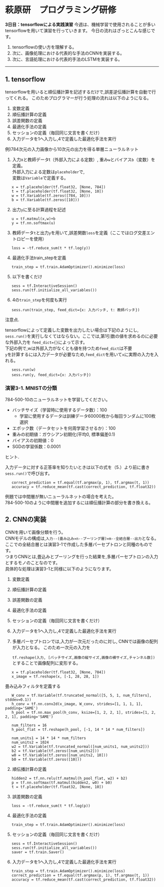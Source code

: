 # 萩原研　プログラミング研修

**3日目：tensorflowによる実践演習**
今週は、機械学習で使用されることが多いtensorflowを用いて演習を行っていきます。
今日の流れはざっとこんな感じです。
1. tensorflowの使い方を理解する。
2. 次に、画像処理における代表的な手法のCNNを実装する。
3. 次に、言語処理における代表的手法のLSTMを実装する。

---
## 1. tensorflow
tensorflowを用いると順伝播計算を記述するだけで,誤差逆伝播計算を自動で行ってくれる。
このためプログラマーが行う処理の流れは以下のようになる。
1. 変数定義
2. 順伝播計算の定義
3. 誤差関数の定義
4. 最適化手法の定義
5. セッションの定義（毎回同じ文言を書くだけ）
6. 入力データを1へ入力し,4で定義した最適化手法を実行

例)784次元の入力画像から10次元の出力を得る単層ニューラルネット
1. 入力xと教師データt（外部入力による定数）,
   重み`w`とバイアス`b`（変数）を定義。<br>
   外部入力による定数は`placeholder`で,<br>
   変数は`Variable`で定義する。
```
   x = tf.placeholder(tf.float32, [None, 784])
   t = tf.placeholder(tf.float32, [None, 10])
   w = tf.Variable(tf.zeros([784, 10]))
   b = tf.Variable(tf.zeros([10]))
```
2. 出力`y`に至る計算過程を記述
```
   u = tf.matmul(x,w)+b
   y = tf.nn.softmax(u)
```
3. 教師データ`t`と出力`y`を用いて,誤差関数`loss`を定義（ここではログ交差エントロピーを使用）
```
   loss = -tf.reduce_sum(t * tf.log(y))
```
4. 最適化手法train_stepを定義
```
   train_step = tf.train.AdamOptimizer().minimize(loss)
```
5. 以下を書くだけ
```
   sess = tf.InteractiveSession()
   sess.run(tf.initialize_all_variables())
```
6. 4の`train_step`を何度も実行
```
   sess.run(train_step, feed_dict={x: 入力バッチ, t: 教師バッチ})
```
注意点.<p> 
   tensorflowによって定義した変数を出力したい場合は下記のようにし,
   `sess.run()`を実行しなくてはならない。ここでは,第1引数の値を求めるのに必要な外部入力を
   `feed_dict={}`によって示す。<br>
   下記の例で,wは外部入力がなくとも値を持つため`feed_dict`は不要<br>
   `y`を計算するには入力データが必要なため,`feed_dict`を用いて`x`に実際の入力を入れる。
```
   sess.run(w)
   sess.run(y, feed_dict={x: 入力バッチ})
```

### 演習3-1. MNISTの分類
784-500-10のニューラルネットを学習してください。
- バッチサイズ（学習時に使用するデータ数）：100
  - 学習に使用するデータは訓練データ60000枚から毎回ランダムに100枚選択
- エポック数（データセットを何周学習させるか）：100
- 重みの初期値：ガウシアン初期化(平均0, 標準偏差0.1)
- バイアスの初期値：0
- SGDの学習係数：0.0001

ヒント.<p>
   入力データに対する正答率を知りたいときは以下の式を（5.）より前に書き`sess.run()`で呼び出す。
```
   correct_prediction = tf.equal(tf.argmax(p, 1), tf.argmax(t, 1))
   accuracy = tf.reduce_mean(tf.cast(correct_prediction, tf.float32))
```
   例題では中間層が無いニューラルネットの場合を考えた。<br>
   784-500-10のように中間層を追加するには順伝播計算の部分を書き換える。

## 2. CNNの実装
CNNを用いて画像分類を行う。<br>
CNNモデルの構成は,`入力--(畳み込み✕n--プーリング層)✕m--全結合層--出力`となる。<br>
ここでの全結合層とは演習3-1で作成した多層パーセプトロンと同種のものです。<br>
つまりCNNとは,畳込みとプーリングを行った結果を,多層パーセプトロンの入力とするモノのことなのです。<br>
具体的な処理は演習3-1と同様に以下のようになります。<br>
1. 変数定義
2. 順伝播計算の定義
3. 誤差関数の定義
4. 最適化手法の定義
5. セッションの定義（毎回同じ文言を書くだけ）
6. 入力データを1へ入力し,4で定義した最適化手法を実行   
1. 多層パーセプトロンでは,入力が一次元だったのに対し,
   CNNでは画像の配列が入力となる。
   このため一次元の入力を
   
   `tf.reshape(入力, [バッチサイズ,画像の縦サイズ,画像の横サイズ,チャンネル数])`
   とすることで画像配列に変形する。

```
   x = tf.placeholder(tf.float32, [None, 784])
   x_image = tf.reshape(x, [-1, 28, 28, 1])
```
   畳み込みフィルタを定義する
```
   W_conv = tf.Variable(tf.truncated_normal([5, 5, 1, num_filters], stddev=0.1))
   h_conv = tf.nn.conv2d(x_image, W_conv, strides=[1, 1, 1, 1], padding='SAME')
   h_pool = tf.nn.max_pool(h_conv, ksize=[1, 2, 2, 1], strides=[1, 2, 2, 1], padding='SAME')
```

```
   num_filters = 16
   h_pool_flat = tf.reshape(h_pool, [-1, 14 * 14 * num_filters])
```

```
   num_units1 = 14 * 14 * num_filters
   num_units2 = 1024
   w2 = tf.Variable(tf.truncated_normal([num_units1, num_units2]))
   b2 = tf.Variable(tf.zeros([num_units2]))
   w0 = tf.Variable(tf.zeros([num_units2, 10]))
   b0 = tf.Variable(tf.zeros([10])) 
```

2. 順伝播計算の定義
```
   hidden2 = tf.nn.relu(tf.matmul(h_pool_flat, w2) + b2)
   p = tf.nn.softmax(tf.matmul(hidden2, w0) + b0)
   t = tf.placeholder(tf.float32, [None, 10])
```
3. 誤差関数の定義
```
   loss = -tf.reduce_sum(t * tf.log(p)) 
```
4. 最適化手法の定義
```
   train_step = tf.train.AdamOptimizer().minimize(loss)
```
5. セッションの定義（毎回同じ文言を書くだけ）
```
   sess = tf.InteractiveSession()
   sess.run(tf.initialize_all_variables())
   saver = tf.train.Saver()
```
6. 入力データを1へ入力し,4で定義した最適化手法を実行   
```
   train_step = tf.train.AdamOptimizer().minimize(loss)
   correct_prediction = tf.equal(tf.argmax(p, 1), tf.argmax(t, 1))
   accuracy = tf.reduce_mean(tf.cast(correct_prediction, tf.float32))
```


